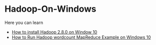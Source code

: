 # Hadoop-On-Windows
<p>Here you can learn</p>
<ul>
<li><a href="https://github.com/ShahbazHaroon/Hadoop-On-Windows/wiki/Steps-to-install-Hadoop-2.8.0-on-Windows">How to install Hadoop 2.8.0 on Window 10</a></li>
<li><a href="https://github.com/ShahbazHaroon/Hadoop-On-Windows/wiki/Execute-Hadoop-wordcount-MapReduce-Example-on-Windows">How to Run Hadoop wordcount MapReduce Example on Windows 10</a></li>
</ul>
